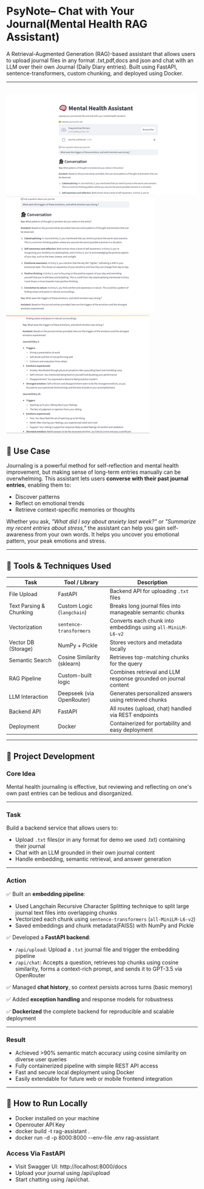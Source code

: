 #  PsyNote– Chat with Your Journal(Mental Health RAG Assistant)

A Retrieval-Augmented Generation (RAG)-based assistant that allows users to upload  journal files in any format .txt,pdf,docs and json and chat with an LLM over their own Journal (Daily Diary entries). Built using FastAPI, sentence-transformers, custom chunking, and deployed using Docker.

---
![PsyNote Demo](Media/Demo03.png)
![PsyNote Demo](Media/Demo04.png)
![PsyNote Demo](Media/Demo05.png)
---

## 📌 Use Case

Journaling is a powerful method for self-reflection and mental health improvement, but making sense of long-term entries manually can be overwhelming. This assistant lets users **converse with their past journal entries**, enabling them to:

- Discover patterns
- Reflect on emotional trends
- Retrieve context-specific memories or thoughts

Whether you ask, _"What did I say about anxiety last week?"_ or _"Summarize my recent entries about stress,"_ the assistant can help you gain self-awareness from your own words.
It helps you uncover you emotional pattern, your peak emotions and stress.

---

## 📌 Tools & Techniques Used

| Task                     | Tool / Library               | Description                                                                 |
|--------------------------|------------------------------|-----------------------------------------------------------------------------|
| File Upload              | FastAPI                      | Backend API for uploading `.txt` files                                      |
| Text Parsing & Chunking  | Custom Logic (`langchain`)   | Breaks long journal files into manageable semantic chunks                   |
| Vectorization            | `sentence-transformers`      | Converts each chunk into embeddings using `all-MiniLM-L6-v2`                |
| Vector DB (Storage)      | NumPy + Pickle               | Stores vectors and metadata locally                                         |
| Semantic Search          | Cosine Similarity (sklearn)  | Retrieves top-matching chunks for the query                                 |
| RAG Pipeline             | Custom-built logic           | Combines retrieval and LLM response grounded on journal content             |
| LLM Interaction          | Deepseek (via OpenRouter)    | Generates personalized answers using retrieved chunks                       |
| Backend API              | FastAPI                      | All routes (upload, chat) handled via REST endpoints                        |
| Deployment               | Docker                       | Containerized for portability and easy deployment                           |

---

## 📌 Project Development

### **Core Idea**

Mental health journaling is effective, but reviewing and reflecting on one's own past entries can be tedious and disorganized.

---

### **Task**

Build a backend service that allows users to:

- Upload `.txt` files(or in any format for demo we used .txt) containing their journal
- Chat with an LLM grounded in their own journal content
- Handle embedding, semantic retrieval, and answer generation

---

### **Action**

✅ Built an **embedding pipeline**:
- Used Langchain Recursive Character Splitting technique  to split large journal text files into overlapping chunks
- Vectorized each chunk using `sentence-transformers` (`all-MiniLM-L6-v2`)
- Saved embeddings and chunk metadata(FAISS) with NumPy and Pickle

✅ Developed a **FastAPI backend**:
- `/api/upload`: Upload a `.txt` journal file and trigger the embedding pipeline
- `/api/chat`: Accepts a question, retrieves top chunks using cosine similarity, forms a context-rich prompt, and sends it to GPT-3.5 via OpenRouter

✅ Managed **chat history**, so context persists across turns (basic memory)

✅ Added **exception handling** and response models for robustness

✅ **Dockerized** the complete backend for reproducible and scalable deployment

---

### **Result**

- Achieved >90% semantic match accuracy using cosine similarity on diverse user queries
- Fully containerized pipeline with simple REST API access
- Fast and secure local deployment using Docker
- Easily extendable for future web or mobile frontend integration

---

## 📌 How to Run Locally 
- Docker installed on your machine
- Openrouter API Key
- docker build -t rag-assistant .
- docker run -d -p 8000:8000 --env-file .env rag-assistant

### Access Via FastAPI
- Visit Swagger UI: http://localhost:8000/docs
- Upload your journal using /api/upload
- Start chatting using /api/chat.




